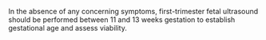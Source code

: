 In the absence of any concerning symptoms, first-trimester fetal ultrasound should be performed between 11 and 13 weeks gestation to establish gestational age and assess viability.